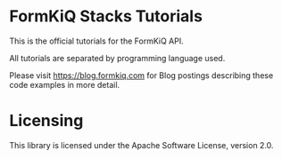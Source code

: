 # FormKiQ Stacks Tutorials

This is the official tutorials for the FormKiQ API. 

All tutorials are separated by programming language used.

Please visit https://blog.formkiq.com for Blog postings describing these code examples in more detail.

# Licensing

This library is licensed under the Apache Software License, version 2.0.
